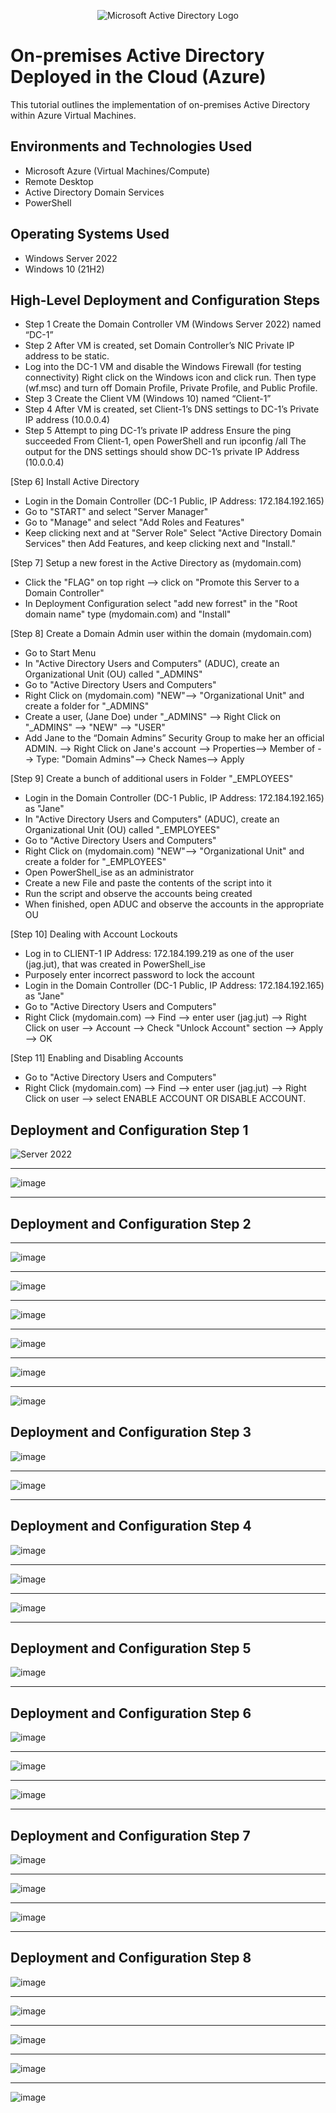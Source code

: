 <p align="center">
<img src="https://i.imgur.com/pU5A58S.png" alt="Microsoft Active Directory Logo"/>
</p>

<h1>On-premises Active Directory Deployed in the Cloud (Azure)</h1>
This tutorial outlines the implementation of on-premises Active Directory within Azure Virtual Machines.<br />


<h2>Environments and Technologies Used</h2>

- Microsoft Azure (Virtual Machines/Compute)
- Remote Desktop
- Active Directory Domain Services
- PowerShell

<h2>Operating Systems Used </h2>

- Windows Server 2022
- Windows 10 (21H2)

<h2>High-Level Deployment and Configuration Steps</h2>

- Step 1 Create the Domain Controller VM (Windows Server 2022) named “DC-1” 
- Step 2 After VM is created, set Domain Controller’s NIC Private IP address to be static.
- Log into the  DC-1 VM and disable the Windows Firewall (for testing connectivity) Right click on the Windows icon and click run. Then type (wf.msc) and turn off Domain Profile, Private Profile, and Public Profile.
- Step 3 Create the Client VM (Windows 10) named “Client-1”
- Step 4 After VM is created, set Client-1’s DNS settings to DC-1’s Private IP address (10.0.0.4)
- Step 5 Attempt to ping DC-1’s private IP address
Ensure the ping succeeded
From Client-1, open PowerShell and run ipconfig /all
The output for the DNS settings should show DC-1’s private IP Address (10.0.0.4)

 [Step 6] Install Active Directory
- Login in the Domain Controller (DC-1 Public, IP Address: 172.184.192.165)
- Go to "START" and select "Server Manager"
- Go to "Manage" and select "Add Roles and Features"
- Keep clicking next and at "Server Role" Select "Active Directory Domain Services" then Add Features, and keep clicking next and "Install."

[Step 7] Setup a new forest in the Active Directory as (mydomain.com)
- Click the "FLAG" on top right --> click on "Promote this Server to a Domain Controller"
- In Deployment Configuration select "add new forrest" in the "Root domain name" type (mydomain.com) and "Install"

[Step 8] Create a Domain Admin user within the domain (mydomain.com)
- Go to Start Menu
- In "Active Directory Users and Computers" (ADUC), create an Organizational Unit (OU) called "_ADMINS"
- Go to "Active Directory Users and Computers"
- Right Click on (mydomain.com) "NEW"--> "Organizational Unit" and create a folder for "_ADMINS"
- Create a user, (Jane Doe) under "_ADMINS" --> Right Click on "_ADMINS" --> "NEW" --> "USER"
- Add Jane to the “Domain Admins” Security Group to make her an official ADMIN. --> Right Click on Jane's account --> Properties--> Member of --> Type: "Domain Admins"--> Check Names--> Apply

[Step 9] Create a bunch of additional users in Folder "_EMPLOYEES" 
- Login in the Domain Controller (DC-1 Public, IP Address: 172.184.192.165) as "Jane"
- In "Active Directory Users and Computers" (ADUC), create an Organizational Unit (OU) called "_EMPLOYEES"
- Go to "Active Directory Users and Computers"
- Right Click on (mydomain.com) "NEW"--> "Organizational Unit" and create a folder for "_EMPLOYEES"
- Open PowerShell_ise as an administrator
- Create a new File and paste the contents of the script into it
- Run the script and observe the accounts being created
- When finished, open ADUC and observe the accounts in the appropriate OU

[Step 10] Dealing with Account Lockouts
- Log in to CLIENT-1 IP Address: 172.184.199.219 as one of the user (jag.jut), that was created in PowerShell_ise
- Purposely enter incorrect password to lock the account 
- Login in the Domain Controller (DC-1 Public, IP Address: 172.184.192.165) as "Jane"
- Go to "Active Directory Users and Computers"
- Right Click (mydomain.com) --> Find --> enter user (jag.jut) --> Right Click on user --> Account --> Check "Unlock Account" section --> Apply --> OK

[Step 11] Enabling and Disabling Accounts
- Go to "Active Directory Users and Computers"
- Right Click (mydomain.com) --> Find --> enter user (jag.jut) --> Right Click on user --> select ENABLE ACCOUNT OR DISABLE ACCOUNT.


 
       


<h2>Deployment and Configuration Step 1</h2>

<p>
  
![Server 2022](https://github.com/user-attachments/assets/e00cda20-9dea-418e-ba26-2166e34a64dd)
____________________________________________________________________________________________________
![image](https://github.com/user-attachments/assets/24966794-2a24-4a2e-8235-42cc71adab28)
____________________________________________________________________________________________________



<h2>Deployment and Configuration Step 2</h2>


____________________________________________________________________________________________________
![image](https://github.com/user-attachments/assets/b74b1717-efb0-4969-b20b-c8514825c193)
____________________________________________________________________________________________________
![image](https://github.com/user-attachments/assets/8572acdc-45ef-47e8-bc40-60d9b3551ec4)
____________________________________________________________________________________________________
![image](https://github.com/user-attachments/assets/790bc2e0-7c0b-4ed0-a5cd-19883ff5cee4)
____________________________________________________________________________________________________
![image](https://github.com/user-attachments/assets/eb238244-b9f5-4c5a-9e99-c01a73887def)
____________________________________________________________________________________________________
![image](https://github.com/user-attachments/assets/de943591-ef05-4547-9855-04931ca6da27)
____________________________________________________________________________________________________
![image](https://github.com/user-attachments/assets/a37f8c70-b3ee-4d9b-996e-b96213005748)



<h2>Deployment and Configuration Step 3</h2>


![image](https://github.com/user-attachments/assets/ac27b990-b14a-4eca-ac1a-31d4f8279acd)
____________________________________________________________________________________________________
![image](https://github.com/user-attachments/assets/7e0a3d3b-29aa-4c78-b53e-8af378c1354c)
____________________________________________________________________________________________________


</p>

<h2>Deployment and Configuration Step 4</h2>

<p>
  
![image](https://github.com/user-attachments/assets/f3c31044-8cab-46a8-9058-67cf0c99be06)
____________________________________________________________________________________________________
![image](https://github.com/user-attachments/assets/88d546cf-ad8c-4292-a79b-bd5d72f4b72a)
____________________________________________________________________________________________________
![image](https://github.com/user-attachments/assets/92e96df8-336d-4ccb-8dba-b577f240b196)
____________________________________________________________________________________________________


</p>

<h2>Deployment and Configuration Step 5</h2>

<p>
  
![image](https://github.com/user-attachments/assets/a4c87145-4132-48d2-82b4-2cf1cf53cd0e)
____________________________________________________________________________________________________

</p>

<h2>Deployment and Configuration Step 6</h2>

<p>
  
![image](https://github.com/user-attachments/assets/6a5763f2-39af-4aca-b0e8-3c86af766229)
____________________________________________________________________________________________________
![image](https://github.com/user-attachments/assets/45f28cc8-5fd0-4ab0-a79c-4ce37cf084f6)
____________________________________________________________________________________________________
![image](https://github.com/user-attachments/assets/d29ae36c-f274-498d-9fed-a6103e451bfd)

</p>

____________________________________________________________________________________________________

</p>

<h2>Deployment and Configuration Step 7</h2>

<p>
  
![image](https://github.com/user-attachments/assets/312b735a-3365-4730-8fee-361a63fc04ec)
____________________________________________________________________________________________________
![image](https://github.com/user-attachments/assets/e5a1b4d1-b537-416a-85aa-5429e2db6b3b)
____________________________________________________________________________________________________
![image](https://github.com/user-attachments/assets/5858fab8-26fc-45ae-b413-61c99e3f834c)
____________________________________________________________________________________________________


</p>


</p>

<h2>Deployment and Configuration Step 8</h2>

<p>
  
![image](https://github.com/user-attachments/assets/50b4c313-cc33-4e52-94b3-8b9101a41667)
____________________________________________________________________________________________________
![image](https://github.com/user-attachments/assets/b58f77a0-8fb8-4833-a7d0-f64f55529b26)
____________________________________________________________________________________________________
![image](https://github.com/user-attachments/assets/5845d75c-9fa5-474a-ac79-f44ef5fb8694)
____________________________________________________________________________________________________
![image](https://github.com/user-attachments/assets/66e282de-ffca-4a56-9a1a-644889d55d63)
_____________________________________________________________________________________________________
![image](https://github.com/user-attachments/assets/0d640d86-2367-4dc5-8958-a3351e33aa9c)


</p>










